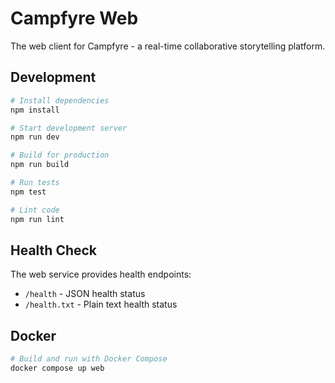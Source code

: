 # Campfyre Web

The web client for Campfyre - a real-time collaborative storytelling platform.

## Development

```bash
# Install dependencies
npm install

# Start development server
npm run dev

# Build for production
npm run build

# Run tests
npm test

# Lint code
npm run lint
```

## Health Check

The web service provides health endpoints:

- `/health` - JSON health status
- `/health.txt` - Plain text health status

## Docker

```bash
# Build and run with Docker Compose
docker compose up web
```
